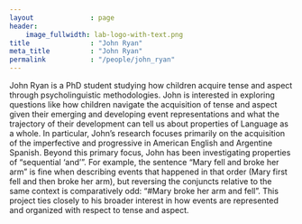 ```yaml
---
layout              : page
header:
    image_fullwidth: lab-logo-with-text.png
title               : "John Ryan"
meta_title          : "John Ryan"
permalink           : "/people/john_ryan"
---
```


John Ryan is a PhD student studying how children acquire tense and aspect through psycholinguistic methodologies. John is interested in exploring questions like how children navigate the acquisition of tense and aspect given their emerging and developing event representations and what the trajectory of their development can tell us about properties of Language as a whole. In particular, John’s research focuses primarily on the acquisition of the imperfective and progressive in American English and Argentine Spanish.
Beyond this primary focus, John has been investigating properties of “sequential ‘and’”. For example, the sentence “Mary fell and broke her arm” is fine when describing events that happened in that order (Mary first fell and then broke her arm), but reversing the conjuncts relative to the same context is comparatively odd: “#Mary broke her arm and fell”. This project ties closely to his broader interest in how events are represented and organized with respect to tense and aspect.